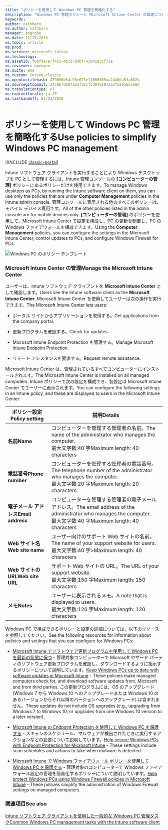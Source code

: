 ```yaml
---
title: "ポリシーを使用して Windows PC 管理を簡略化する"
description: "Windows PC 管理ポリシーと Microsoft Intune Center の設定について説明します。"
keywords: 
author: nathbarn
ms.author: nathbarn
manager: angrobe
ms.date: 12/15/2016
ms.topic: article
ms.prod: 
ms.service: microsoft-intune
ms.technology: 
ms.assetid: f0afda7e-f4c3-4bcd-b4bf-4304103cf73e
ms.reviewer: owenyen
ms.suite: ems
ms.custom: intune-classic
ms.openlocfilehash: 479656b54c98e673e11066305da2440da53a802b
ms.sourcegitcommit: 2459bfda07a2afd2cfcd94a1972a3fb2e565ce8d
ms.translationtype: HT
ms.contentlocale: ja-JP
ms.lasthandoff: 01/22/2018
---
```

# <a name="use-policies-to-simplify-windows-pc-management"></a><span data-ttu-id="a9b28-103">ポリシーを使用して Windows PC 管理を簡略化する</span><span class="sxs-lookup"><span data-stu-id="a9b28-103">Use policies to simplify Windows PC management</span></span>

[!INCLUDE [classic-portal](../includes/classic-portal.md)]

<span data-ttu-id="a9b28-104">Intune ソフトウェア クライアントを実行することにより Windows デスクトップを PC として管理するには、Intune 管理コンソールの **[コンピューターの管理]** ポリシーにあるポリシーだけを使用できます。</span><span class="sxs-lookup"><span data-stu-id="a9b28-104">To manage Windows desktops as PCs, by running the Intune software client on them, you can use only the policies that are under **Computer Management** policies in the Intune admin console.</span></span> <span data-ttu-id="a9b28-105">管理コンソールに表示される他のすべてのポリシーは、モバイル デバイス専用です。</span><span class="sxs-lookup"><span data-stu-id="a9b28-105">All of the other policies listed in the admin console are for mobile devices only.</span></span> <span data-ttu-id="a9b28-106">**[コンピューターの管理]** のポリシーを使用して、Microsoft Intune Center で設定を構成し、PC の更新を制御し、PC の Windows ファイアウォールを構成できます。</span><span class="sxs-lookup"><span data-stu-id="a9b28-106">Using the **Computer Management** policies, you can configure the settings in the Microsoft Intune Center, control updates to PCs, and configure Windows Firewall for PCs.</span></span>

![Windows PC のポリシー テンプレート](../media/pc_policy_template.png)

### <a name="manage-the-microsoft-intune-center"></a><span data-ttu-id="a9b28-108">Microsoft Intune Center の管理</span><span class="sxs-lookup"><span data-stu-id="a9b28-108">Manage the Microsoft Intune Center</span></span>
<span data-ttu-id="a9b28-109">ユーザーは、Intune ソフトウェア クライアントを **Microsoft Intune Center** として確認します。</span><span class="sxs-lookup"><span data-stu-id="a9b28-109">Users see the Intune software client as the **Microsoft Intune Center**.</span></span> <span data-ttu-id="a9b28-110">Microsoft Intune Center を使用してユーザーは次の操作を実行できます。</span><span class="sxs-lookup"><span data-stu-id="a9b28-110">The Microsoft Intune Center lets users:</span></span>

-   <span data-ttu-id="a9b28-111">ポータル サイトからアプリケーションを取得する。</span><span class="sxs-lookup"><span data-stu-id="a9b28-111">Get applications from the company portal.</span></span>

-   <span data-ttu-id="a9b28-112">更新プログラムを確認する。</span><span class="sxs-lookup"><span data-stu-id="a9b28-112">Check for updates.</span></span>

-   <span data-ttu-id="a9b28-113">Microsoft Intune Endpoint Protection を管理する。</span><span class="sxs-lookup"><span data-stu-id="a9b28-113">Manage Microsoft Intune Endpoint Protection.</span></span>

-  <span data-ttu-id="a9b28-114">リモート アシスタンスを要求する。</span><span class="sxs-lookup"><span data-stu-id="a9b28-114">Request remote assistance.</span></span>

<span data-ttu-id="a9b28-115">Microsoft Intune Center は、管理されているすべてコンピューターにインストールされます。</span><span class="sxs-lookup"><span data-stu-id="a9b28-115">The Microsoft Intune Center is installed on all managed computers.</span></span> <span data-ttu-id="a9b28-116">Intune ポリシーで次の設定を構成でき、各設定は Microsoft Intune Center でユーザーに表示されます。</span><span class="sxs-lookup"><span data-stu-id="a9b28-116">You can configure the following settings in an Intune policy, and these are displayed to users in the Microsoft Intune Center:</span></span>

|<span data-ttu-id="a9b28-117">ポリシー設定</span><span class="sxs-lookup"><span data-stu-id="a9b28-117">Policy setting</span></span>|<span data-ttu-id="a9b28-118">説明</span><span class="sxs-lookup"><span data-stu-id="a9b28-118">Details</span></span>|
|------------------|--------------------|
|<span data-ttu-id="a9b28-119">**名前**</span><span class="sxs-lookup"><span data-stu-id="a9b28-119">**Name**</span></span>|<span data-ttu-id="a9b28-120">コンピューターを管理する管理者の名前。</span><span class="sxs-lookup"><span data-stu-id="a9b28-120">The name of the administrator who manages the computer.</span></span><br /><span data-ttu-id="a9b28-121">最大文字数:40 字</span><span class="sxs-lookup"><span data-stu-id="a9b28-121">Maximum length: 40 characters</span></span>|
|<span data-ttu-id="a9b28-122">**電話番号**</span><span class="sxs-lookup"><span data-stu-id="a9b28-122">**Phone number**</span></span>|<span data-ttu-id="a9b28-123">コンピューターを管理する管理者の電話番号。</span><span class="sxs-lookup"><span data-stu-id="a9b28-123">The telephone number of the administrator who manages the computer.</span></span><br /><span data-ttu-id="a9b28-124">最大文字数:20 字</span><span class="sxs-lookup"><span data-stu-id="a9b28-124">Maximum length: 20 characters</span></span>|
|<span data-ttu-id="a9b28-125">**電子メール アドレス**</span><span class="sxs-lookup"><span data-stu-id="a9b28-125">**Email address**</span></span>|<span data-ttu-id="a9b28-126">コンピューターを管理する管理者の電子メール アドレス。</span><span class="sxs-lookup"><span data-stu-id="a9b28-126">The email address of the administrator who manages the computer.</span></span><br /><span data-ttu-id="a9b28-127">最大文字数:40 字</span><span class="sxs-lookup"><span data-stu-id="a9b28-127">Maximum length: 40 characters</span></span>|
|<span data-ttu-id="a9b28-128">**Web サイト名**</span><span class="sxs-lookup"><span data-stu-id="a9b28-128">**Web site name**</span></span>|<span data-ttu-id="a9b28-129">ユーザー向けのサポート Web サイトの名前。</span><span class="sxs-lookup"><span data-stu-id="a9b28-129">The name of your support website for users.</span></span><br /><span data-ttu-id="a9b28-130">最大文字数:40 字</span><span class="sxs-lookup"><span data-stu-id="a9b28-130">>Maximum length: 40 characters</span></span>|
|<span data-ttu-id="a9b28-131">**Web サイトの URL**</span><span class="sxs-lookup"><span data-stu-id="a9b28-131">**Web site URL**</span></span>|<span data-ttu-id="a9b28-132">サポート Web サイトの URL。</span><span class="sxs-lookup"><span data-stu-id="a9b28-132">The URL of your support website.</span></span><br /><span data-ttu-id="a9b28-133">最大文字数:150 字</span><span class="sxs-lookup"><span data-stu-id="a9b28-133">Maximum length: 150 characters</span></span>|
|<span data-ttu-id="a9b28-134">**メモ**</span><span class="sxs-lookup"><span data-stu-id="a9b28-134">**Notes**</span></span>|<span data-ttu-id="a9b28-135">ユーザーに表示されるメモ。</span><span class="sxs-lookup"><span data-stu-id="a9b28-135">A note that is displayed to users.</span></span><br /><span data-ttu-id="a9b28-136">最大文字数:120 字</span><span class="sxs-lookup"><span data-stu-id="a9b28-136">Maximum length: 120 characters</span></span>|

<span data-ttu-id="a9b28-137">Windows PC で構成できるポリシーと設定の詳細については、以下のリソースを参照してください。</span><span class="sxs-lookup"><span data-stu-id="a9b28-137">See the following resources for information about policies and settings that you can configure for Windows PCs:</span></span>

- <span data-ttu-id="a9b28-138">[Microsoft Intune でソフトウェア更新プログラムを使用して Windows PC を最新の状態に保つ](keep-windows-pcs-up-to-date-with-software-updates-in-microsoft-intune.md) - 管理対象コンピューターで Microsoft やサード パーティのソフトウェア更新プログラムを確認し、ダウンロードするように指示するポリシーについて説明しています。</span><span class="sxs-lookup"><span data-stu-id="a9b28-138">[Keep Windows PCs up to date with software updates in Microsoft Intune](keep-windows-pcs-up-to-date-with-software-updates-in-microsoft-intune.md) - These policies make managed computers check for, and download software updates from, Microsoft and from third parties.</span></span> <span data-ttu-id="a9b28-139">この更新プログラムには、OS のアップグレード (Windows 7 から Windows 10 へのアップグレードまたは Windows 10 のあるバージョンからそれ以降のバージョンへのアップグレード) は含まれません。</span><span class="sxs-lookup"><span data-stu-id="a9b28-139">These updates do not include OS upgrades (e.g., upgrading from Windows 7 to Windows 10, or upgrades from one Windows 10 version to a later version).</span></span>

- <span data-ttu-id="a9b28-140">[Microsoft Intune の Endpoint Protection を使用して Windows PC を保護する](help-secure-windows-pcs-with-endpoint-protection-for-microsoft-intune.md) - スキャンのスケジュール、マルウェアが検出されたときに実行するアクションなどの設定について説明しています。</span><span class="sxs-lookup"><span data-stu-id="a9b28-140">[Help secure Windows PCs with Endpoint Protection for Microsoft Intune](help-secure-windows-pcs-with-endpoint-protection-for-microsoft-intune.md) - These settings include scan schedules and actions to take when malware is detected.</span></span>

- <span data-ttu-id="a9b28-141">[Microsoft Intune で Windows ファイアウォール ポリシーを使用して Windows PC を保護する](help-protect-windows-pcs-using-windows-firewall-policies-in-microsoft-intune.md) - 管理対象のコンピューターで Windows ファイアウォール設定の管理を簡易化するポリシーについて説明しています。</span><span class="sxs-lookup"><span data-stu-id="a9b28-141">[Help protect Windows PCs using Windows Firewall policies in Microsoft Intune](help-protect-windows-pcs-using-windows-firewall-policies-in-microsoft-intune.md) - These policies simplify the administration of Windows Firewall settings on managed computers.</span></span>


### <a name="see-also"></a><span data-ttu-id="a9b28-142">関連項目</span><span class="sxs-lookup"><span data-stu-id="a9b28-142">See also</span></span>

[<span data-ttu-id="a9b28-143">Intune ソフトウェア クライアントを使用した一般的な Windows PC 管理タスク</span><span class="sxs-lookup"><span data-stu-id="a9b28-143">Common Windows PC management tasks with the Intune software client</span></span>](common-windows-pc-management-tasks-with-the-microsoft-intune-computer-client.md)
